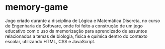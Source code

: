 # memory-game

Jogo criado durante a disciplina de Lógica e Matemática Discreta, no curso de Engenharia de Software, onde foi feito a construção de um jogo educativo com o uso da memorização para aprendizado de assuntos relacionados a temas de biologia, fisíca e química dentro do contexto escolar, utilizando HTML, CSS e JavaScript.
